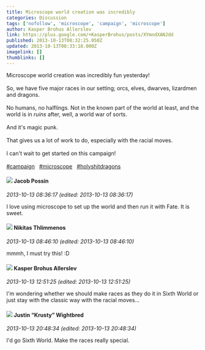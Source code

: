 ```yaml
---
title: Microscope world creation was incredibly
categories: Discussion
tags: ['nofollow', 'microscope', 'campaign', 'microscope']
author: Kasper Brohus Allerslev
link: https://plus.google.com/+KasperBrohus/posts/XYmndXANJdd
published: 2013-10-13T08:32:25.050Z
updated: 2013-10-13T08:33:18.000Z
imagelink: []
thumblinks: []
---
```


Microscope world creation was incredibly fun yesterday!<br /><br />So, we have five major races in our setting; orcs, elves, dwarves, lizardmen and dragons.<br /><br />No humans, no halflings. Not in the known part of the world at least, and the world is in <i>ruins</i> after, well, a world war of sorts.<br /><br />And it&#39;s magic punk.<br /><br />That gives us a lot of work to do, especially with the racial moves.<br /><br />I can&#39;t wait to get started on this campaign!<br /><br /> <a rel="nofollow" class="ot-hashtag" href="https://plus.google.com/s/%23campaign/posts">#campaign</a>   <a rel="nofollow" class="ot-hashtag" href="https://plus.google.com/s/%23microscope/posts">#microscope</a>   <a rel="nofollow" class="ot-hashtag" href="https://plus.google.com/s/%23holyshitdragons/posts">#holyshitdragons</a>  
<div id='comment z134dvky1tzeclohq04ccboiarzdtj14dhs'>
  <h4><img src='{{site.baseurl}}//images/avatars/110682395387731432977_photo.jpg'> Jacob Possin</h4>
      <p><cite>2013-10-13 08:36:17 (edited: 2013-10-13 08:36:17)</cite></p>
        <p>I love using microscope to set up the world and then run it with Fate. It is sweet.</p>
</div>
        

<div id='comment z134dvky1tzeclohq04ccboiarzdtj14dhs'>
  <h4><img src='{{site.baseurl}}//images/avatars/103447617849846007337_photo.jpg'> Nikitas Thlimmenos</h4>
      <p><cite>2013-10-13 08:46:10 (edited: 2013-10-13 08:46:10)</cite></p>
        <p>mmmh, I must try this! :D</p>
</div>
        

<div id='comment z134dvky1tzeclohq04ccboiarzdtj14dhs'>
  <h4><img src='{{site.baseurl}}//images/avatars/110937611143261107555_photo.jpg'> Kasper Brohus Allerslev</h4>
      <p><cite>2013-10-13 12:51:25 (edited: 2013-10-13 12:51:25)</cite></p>
        <p>I&#39;m wondering whether we should make races as they do it in Sixth World or just stay with the classic way with the racial moves...</p>
</div>
        

<div id='comment z134dvky1tzeclohq04ccboiarzdtj14dhs'>
  <h4><img src='{{site.baseurl}}//images/avatars/116619544191940331555_photo.jpg'> Justin “Krusty” Wightbred</h4>
      <p><cite>2013-10-13 20:48:34 (edited: 2013-10-13 20:48:34)</cite></p>
        <p>I&#39;d go Sixth World. Make the races really special.</p>
</div>
        
